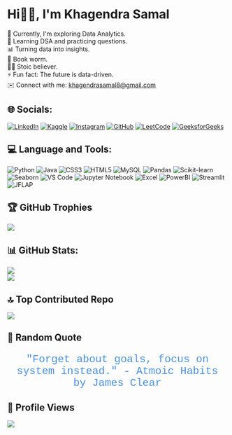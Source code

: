 # Hi👋🏻, I'm Khagendra Samal 
🔭 Currently, I'm exploring Data Analytics.<br>🌱 Learning DSA and practicing questions.<br>📊 Turning data into insights.<br>📖 Book worm.<br>✊🏻 Stoic believer.<br>⚡ Fun fact: The future is data-driven.<br>✉️ Connect with me: [khagendrasamal8@gmail.com](mailto:khagendrasamal8@gmail.com)<br>

## 🌐 Socials:
[![LinkedIn](https://img.shields.io/badge/LinkedIn-%230077B5.svg?logo=linkedin&logoColor=white)](https://linkedin.com/in/khagendrasamal) [![Kaggle](https://img.shields.io/badge/Kaggle-%2317B17E.svg?logo=kaggle&logoColor=white)](https://kaggle.com/khagendrasamal) [![Instagram](https://img.shields.io/badge/Instagram-%23E4405F.svg?logo=instagram&logoColor=white)](https://instagram.com/a1ok_sama1) [![GitHub](https://img.shields.io/badge/GitHub-%23121011.svg?logo=github&logoColor=white)](https://github.com/your-github-khagendrasamal1) [![LeetCode](https://img.shields.io/badge/LeetCode-%23F14C28.svg?logo=leetcode&logoColor=white)](https://leetcode.com/khagendra_samal_1) [![GeeksforGeeks](https://img.shields.io/badge/GeeksforGeeks-%23003A7D.svg?logo=geeksforGeeks&logoColor=white)](https://auth.geeksforgeeks.org/user/khagendra_1)

## 💻 Language and Tools:
![Python](https://img.shields.io/badge/python-3670A0?style=for-the-badge&logo=python&logoColor=ffdd54) ![Java](https://img.shields.io/badge/java-%23ED8B00.svg?style=for-the-badge&logo=openjdk&logoColor=white) ![CSS3](https://img.shields.io/badge/css3-%231572B6.svg?style=for-the-badge&logo=css3&logoColor=white) ![HTML5](https://img.shields.io/badge/html5-%23E34F26.svg?style=for-the-badge&logo=html5&logoColor=white) ![MySQL](https://img.shields.io/badge/mysql-%2300000f.svg?style=for-the-badge&logo=mysql&logoColor=white) ![Pandas](https://img.shields.io/badge/pandas-%2300BFFF.svg?style=for-the-badge&logo=pandas&logoColor=white) ![Scikit-learn](https://img.shields.io/badge/scikit_learn-%23F7931E.svg?style=for-the-badge&logo=scikit-learn&logoColor=white) ![Seaborn](https://img.shields.io/badge/seaborn-%2324A4C1.svg?style=for-the-badge&logo=seaborn&logoColor=white) ![VS Code](https://img.shields.io/badge/VS%20Code-%23007ACC.svg?style=for-the-badge&logo=visual-studio-code&logoColor=white) ![Jupyter Notebook](https://img.shields.io/badge/Jupyter%20Notebook-%23F37626.svg?style=for-the-badge&logo=jupyter&logoColor=white) ![Excel](https://img.shields.io/badge/Microsoft%20Excel-%234B8BBE.svg?style=for-the-badge&logo=microsoft-excel&logoColor=white) ![PowerBI](https://img.shields.io/badge/Power%20BI-%23F2C811.svg?style=for-the-badge&logo=powerbi&logoColor=white) ![Streamlit](https://img.shields.io/badge/Streamlit-%23296DFF.svg?style=for-the-badge&logo=streamlit&logoColor=white) ![JFLAP](https://img.shields.io/badge/JFLAP-%23F5B7B1.svg?style=for-the-badge&logo=jflap&logoColor=white)

## 🏆 GitHub Trophies
![](https://github-profile-trophy.vercel.app/?username=khagendrasamal1&theme=gitdimmed&no-frame=true&no-bg=true&margin-w=4)

## 📊 GitHub Stats:
![](https://github-readme-streak-stats.herokuapp.com/?user=khagendrasamal1&theme=dark&hide_border=false)<br/>
![](https://github-readme-stats.vercel.app/api/top-langs/?username=khagendrasamal1&theme=dark&hide_border=false&include_all_commits=true&count_private=false&layout=compact)


## 🔝 Top Contributed Repo
![](https://github-contributor-stats.vercel.app/api?username=khagendrasamal1&limit=5&theme=dark&combine_all_yearly_contributions=true)

## 🌟 Random Quote
<p align="center" style="font-family: 'Courier New', Courier, monospace; font-size: 24px; color: #4A90E2;">
  "Forget about goals, focus on system instead." - Atmoic Habits by James Clear
</p>

## 👀 Profile Views
[![](https://visitcount.itsvg.in/api?id=khagendrasamal1&icon=0&color=1)](https://visitcount.itsvg.in)
